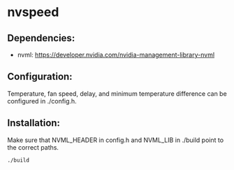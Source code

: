 # nvspeed

## Dependencies:
- nvml: <https://developer.nvidia.com/nvidia-management-library-nvml><br>

## Configuration:
Temperature, fan speed, delay, and minimum temperature difference can be configured in ./config.h.

## Installation:

Make sure that NVML\_HEADER in config.h and NVML\_LIB in ./build point to the correct paths.<br>

```
./build
```
